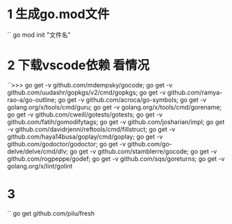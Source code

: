 # 1 生成go.mod文件
`` go mod init "文件名"

# 2 下载vscode依赖 看情况
``>>> 
go get -v github.com/mdempsky/gocode;
go get -v github.com/uudashr/gopkgs/v2/cmd/gopkgs;
go get -v github.com/ramya-rao-a/go-outline;
go get -v github.com/acroca/go-symbols;
go get -v golang.org/x/tools/cmd/guru;
go get -v golang.org/x/tools/cmd/gorename;
go get -v github.com/cweill/gotests/gotests;
go get -v github.com/fatih/gomodifytags;
go get -v github.com/josharian/impl;
go get -v github.com/davidrjenni/reftools/cmd/fillstruct;
go get -v github.com/haya14busa/goplay/cmd/goplay;
go get -v github.com/godoctor/godoctor;
go get -v github.com/go-delve/delve/cmd/dlv;
go get -v github.com/stamblerre/gocode;
go get -v github.com/rogpeppe/godef;
go get -v github.com/sqs/goreturns;
go get -v golang.org/x/lint/golint


# 3
`` go get github.com/pilu/fresh